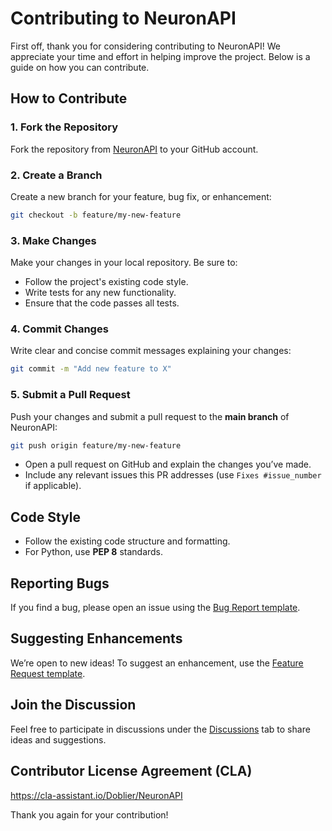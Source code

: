 # Contributing to NeuronAPI

First off, thank you for considering contributing to NeuronAPI! We appreciate your time and effort in helping improve the project. Below is a guide on how you can contribute.

## How to Contribute

### 1. Fork the Repository
Fork the repository from [NeuronAPI](https://github.com/doblier/NeuronAPI) to your GitHub account.

### 2. Create a Branch
Create a new branch for your feature, bug fix, or enhancement:
```bash
git checkout -b feature/my-new-feature
```

### 3. Make Changes
Make your changes in your local repository. Be sure to:
- Follow the project's existing code style.
- Write tests for any new functionality.
- Ensure that the code passes all tests.

### 4. Commit Changes
Write clear and concise commit messages explaining your changes:
```bash
git commit -m "Add new feature to X"
```

### 5. Submit a Pull Request
Push your changes and submit a pull request to the **main branch** of NeuronAPI:
```bash
git push origin feature/my-new-feature
```
- Open a pull request on GitHub and explain the changes you’ve made.
- Include any relevant issues this PR addresses (use `Fixes #issue_number` if applicable).

## Code Style

- Follow the existing code structure and formatting.
- For Python, use **PEP 8** standards.

## Reporting Bugs
If you find a bug, please open an issue using the [Bug Report template](./.github/ISSUE_TEMPLATE/bug_report.md).

## Suggesting Enhancements
We’re open to new ideas! To suggest an enhancement, use the [Feature Request template](./.github/ISSUE_TEMPLATE/feature_request.md).

## Join the Discussion
Feel free to participate in discussions under the [Discussions](https://github.com/doblier/NeuronAPI/discussions) tab to share ideas and suggestions.


## Contributor License Agreement (CLA)

https://cla-assistant.io/Doblier/NeuronAPI

Thank you again for your contribution!